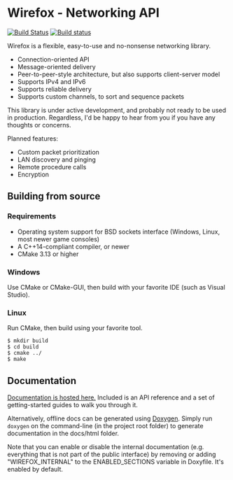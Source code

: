 # Wirefox - Networking API

[![Build Status](https://travis-ci.org/iridinite/wirefox.svg?branch=master)](https://travis-ci.org/iridinite/wirefox) [![Build status](https://ci.appveyor.com/api/projects/status/lc448a3ax9ghqbec/branch/master?svg=true)](https://ci.appveyor.com/project/iridinite/wirefox/branch/master)

Wirefox is a flexible, easy-to-use and no-nonsense networking library.

- Connection-oriented API
- Message-oriented delivery
- Peer-to-peer-style architecture, but also supports client-server model
- Supports IPv4 and IPv6
- Supports reliable delivery
- Supports custom channels, to sort and sequence packets

This library is under active development, and probably not ready to be used in production. Regardless, I'd be happy to hear from you if you have any thoughts or concerns.

Planned features:

- Custom packet prioritization
- LAN discovery and pinging
- Remote procedure calls
- Encryption

## Building from source

### Requirements

- Operating system support for BSD sockets interface
  (Windows, Linux, most newer game consoles)
- A C++14-compliant compiler, or newer
- CMake 3.13 or higher

### Windows

Use CMake or CMake-GUI, then build with your favorite IDE (such as Visual Studio).

### Linux

Run CMake, then build using your favorite tool.
```
$ mkdir build
$ cd build
$ cmake ../
$ make
```

## Documentation

[Documentation is hosted here.](https://www.syllendel.nl/wirefox) Included is an API reference and a set of getting-started guides to walk you through it.

Alternatively, offline docs can be generated using [Doxygen](http://www.doxygen.nl/). Simply run `doxygen` on the command-line (in the project root folder) to generate documentation in the docs/html folder.

Note that you can enable or disable the internal documentation (e.g. everything that is not part of the public interface) by removing or adding "WIREFOX_INTERNAL" to the ENABLED_SECTIONS variable in Doxyfile. It's enabled by default.
